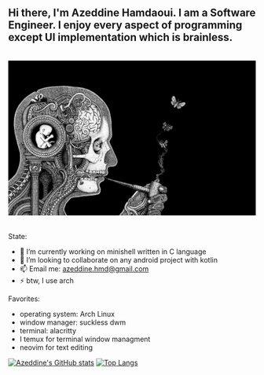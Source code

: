 ## Hi there, I'm Azeddine Hamdaoui. I am a Software Engineer. I enjoy every aspect of programming except UI implementation which is brainless.

<br />
<div align=center>
  <img src="brain.png">
</div>
<br />

State:
- 🔭 I’m currently working on minishell written in C language
- 👯 I’m looking to collaborate on any android project with kotlin
- 📫 Email me: azeddine.hmd@gmail.com
- ⚡ btw, I use arch

Favorites:
  - operating system: Arch Linux
  - window manager: suckless dwm
  - terminal: alacritty
  - I temux for terminal window managment
  - neovim for text editing
 
[![Azeddine's GitHub stats](https://github-readme-stats.vercel.app/api?username=azeddine-hmd&show_icons=true&theme=darcula)](https://github.com/anuraghazra/github-readme-stats)
[![Top Langs](https://github-readme-stats.vercel.app/api/top-langs/?username=azeddine-hmd&theme=darcula&layout=compact)](https://github.com/anuraghazra/github-readme-stats)
